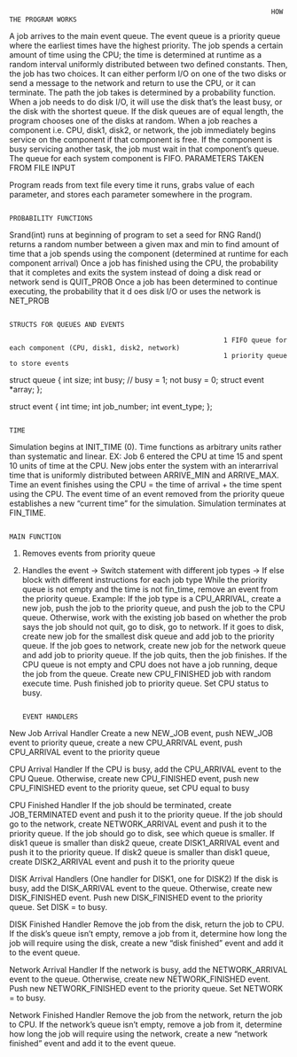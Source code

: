 
                                                                      HOW THE PROGRAM WORKS
                                                                      
A job arrives to the main event queue. The event queue is a priority queue where the earliest times have the highest priority. The job spends a certain amount of time using the CPU; the time is determined at runtime as a random interval uniformly distributed between two defined constants. Then, the job has two choices. It can either perform I/O on one of the two disks or send a message to the network and return to use the CPU, or it can terminate. The path the job takes is determined by a probability function. When a job needs to do disk I/O, it will use the disk that’s the least busy, or the disk with the shortest queue. If the disk queues are of equal length, the program chooses one of the disks at random. When a job reaches a component i.e. CPU, disk1, disk2, or network, the job immediately begins service on the component if that component is free. If the component is busy servicing another task, the job must wait in that component’s queue. The queue for each system component is FIFO.
                                                                 PARAMETERS TAKEN FROM FILE INPUT
                                                                  
Program reads from text file every time it runs, grabs value of each parameter, and stores each parameter somewhere in the program.
                                                                       
                                                                       PROBABILITY FUNCTIONS

Srand(int) runs at beginning of program to set a seed for RNG
Rand() returns a random number between a given max and min to find amount of time that a job spends using the component (determined at runtime for each component arrival)
Once a job has finished using the CPU, the probability that it completes and exits the system instead of doing a disk read or network send is QUIT_PROB
Once a job has been determined to continue executing, the probability that it d oes disk I/O or uses the network is NET_PROB

                                                                    STRUCTS FOR QUEUES AND EVENTS

                                                          1 FIFO queue for each component (CPU, disk1, disk2, network)
                                                          1 priority queue to store events
struct queue {
int size;
int busy; // busy = 1; not busy = 0;
struct event *array;
};

struct event {
 	int time;
int job_number;
int event_type;
};

                                                                             TIME
                                                                             
Simulation begins at INIT_TIME (0). Time functions as arbitrary units rather than systematic and linear. EX: Job 6 entered the CPU at time 15 and spent 10 units of time at the CPU. New jobs enter the system with an interarrival time that is uniformly distributed between ARRIVE_MIN and ARRIVE_MAX. Time an event finishes using the CPU = the time of arrival + the time spent using the CPU. The event time of an event removed from the priority queue establishes a new “current time” for the simulation. Simulation terminates at FIN_TIME.

                                                                          MAIN FUNCTION

1. Removes events from priority queue 
2. Handles the event
-> Switch statement with different job types 
-> If else block with different instructions for each job type
While the priority queue is not empty and the time is not fin_time, remove an event from the priority queue. 
Example: If the job type is a CPU_ARRIVAL, create a new job, push the job to the priority queue, and push the job to the CPU queue. Otherwise, work with the existing job based on whether the prob says the job should not quit, go to disk, go to network. If it goes to disk, create new job for the smallest disk queue and add job to the priority queue. If the job goes to network, create new job for the network queue and add job to priority queue. If the job quits, then the job finishes. If the CPU queue is not empty and CPU does not have a job running, deque the job from the queue. Create new CPU_FINISHED job with random execute time. Push finished job to priority queue. Set CPU status to busy. 

                                                                            EVENT HANDLERS
New Job Arrival Handler
Create a new NEW_JOB event, push NEW_JOB event to priority queue, create a new CPU_ARRIVAL event, push CPU_ARRIVAL event to the priority queue

CPU Arrival Handler
If the CPU is busy, add the CPU_ARRIVAL event to the CPU Queue. Otherwise, create new CPU_FINISHED event, push new CPU_FINISHED event to the priority queue, set CPU equal to busy

CPU Finished Handler
If the job should be terminated, create JOB_TERMINATED event and push it to the priority queue. If the job should go to the network, create NETWORK_ARRIVAL event and push it to the priority queue. If the job should go to disk, see which queue is smaller. If disk1 queue is smaller than disk2 queue, create DISK1_ARRIVAL event and push it to the priority queue. If disk2 queue is smaller than disk1 queue, create DISK2_ARRIVAL event and push it to the priority queue
		
DISK Arrival Handlers (One handler for DISK1, one for DISK2)
If the disk is busy, add the DISK_ARRIVAL event to the queue. Otherwise, create new DISK_FINISHED event. Push new DISK_FINISHED event to the priority queue. Set DISK = to busy.

DISK Finished Handler
Remove the job from the disk, return the job to CPU. If the disk’s queue isn’t empty, remove a job from it, determine how long the job will require using the disk, create a new “disk finished” event and add it to the event queue.

Network Arrival Handler
If the network is busy, add the NETWORK_ARRIVAL event to the queue. Otherwise, create new NETWORK_FINISHED event. Push new NETWORK_FINISHED event to the priority queue. Set NETWORK = to busy.

Network Finished Handler
Remove the job from the network, return the job to CPU. If the network’s queue isn’t empty, remove a job from it, determine how long the job will require using the network, create a new “network finished” event and add it to the event queue.
